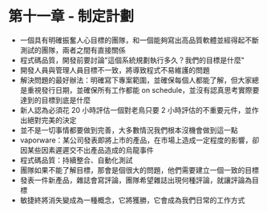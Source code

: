 # 第十一章 - 制定計劃

* 一個具有明確振奮人心目標的團隊，和一個能夠寫出高品質軟體並經得起不斷測試的團隊，兩者之間有直接關係
* 程式碼品質，開發前要討論"這個系統規劃執行多久？我們的目標是什麼"
* 開發人員與管理人員目標不一致，將導致程式不易維護的問題
* 解決問題的最好辦法：明確寫下專案範圍，並確保每個人都能了解，但大家總是重視發行日期，並確保所有工作都能 on schedule，並沒有認真思考實際要達到的目標到底是什麼
* 新人認為必須花 20 小時評估一個對老鳥只要 2 小時評估的不重要元件，並作出絕對完美的決定
* 並不是一切事情都要做到完善，大多數情況我們根本沒機會做到這一點
* vaporware：某公司發表即將上市的產品，在市場上造成一定程度的影響，卻因某些因素遲遲交不出產品造成的烏龍事件
* 程式碼品質：持續整合、自動化測試
* 團隊如果不能了解目標，那會是個很大的問題，他們需要建立一個一致的目標
* 發表一件新產品，雜誌會寫評論，團隊希望雜誌出現何種評論，就讓評論為目標
* 敏捷終將消失變成為一種概念，它將獲勝，它會成為我們日常的工作方式

